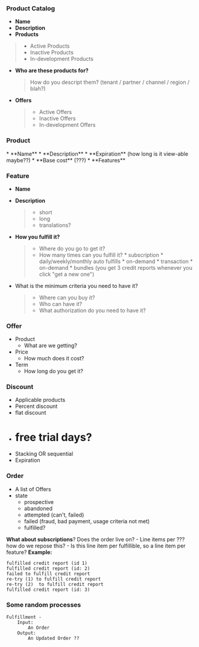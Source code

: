 <h3><b>Product Catalog</b></h3>

 * **Name**
 * **Description**
 * **Products**
>* Active Products
>* Inactive Products
>* In-development Products

* **Who are these products for?**
	>How do you descript them? (tenant / partner / channel / region / blah?)

* **Offers** 
	>* Active Offers
	>* Inactive Offers
	>* In-development Offers

<h3><b>Product</b></h3>
* **Name**
* **Description**
* **Expiration** (how long is it view-able maybe??)
* **Base cost** (???)
* **Features**


<h3><b>Feature</b></h3>

* **Name**
* **Description**
	>* short
	>* long
	>* translations?
	
* **How you fulfill it?**
	>* Where do you go to get it?
	>* How many times can you fulfill it?
		* subscription
			* daily/weekly/monthly auto fulfills
			* on-demand
		* transaction
			* on-demand
			* bundles (you get 3 credit reports whenever you click "get a new one")

* What is the minimum criteria you need to have it?
	>* Where can you buy it?
	>* Who can have it?
	>* What authorization do you need to have it?


<h3><b>Offer</b></h3>

* Product 
	* What are we getting?
* Price
	* How much does it cost?
* Term
	* How long do you get it?


<h3><b>Discount</b></h3>

* Applicable products
* Percent discount
* flat discount
* # free trial days?
* Stacking OR sequential
* Expiration 


<h3><b>Order</b></h3>

* A list of Offers
* state
	* prospective 
	* abandoned 
	* attempted (can't, failed)
	* failed (fraud, bad payment, usage criteria not met)
	* fulfilled?

**What about subscriptions**? Does the order live on?
	- Line items per <something>??? how do we repose this?
	- Is this line item per fulfillible, so a line item per feature? 
	**Example:**
	
	fulfilled credit report (id 1)
	fulfilled credit report (id: 2)
	failed to fulfill credit report
	re-try (1) to fulfill credit report
	re-try (2)  to fulfill credit report
	fulfilled credit report (id: 3)


<h3><b>Some random processes</b></h3>

	Fulfillment - 
		Input: 
			An Order
		Output: 
			An Updated Order ?? 

